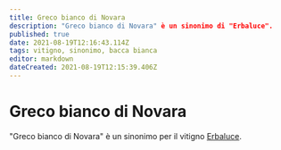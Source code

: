 ```yaml
---
title: Greco bianco di Novara
description: "Greco bianco di Novara" è un sinonimo di "Erbaluce".
published: true
date: 2021-08-19T12:16:43.114Z
tags: vitigno, sinonimo, bacca bianca
editor: markdown
dateCreated: 2021-08-19T12:15:39.406Z
---
```


# Greco bianco di Novara

"Greco bianco di Novara" è un sinonimo per il vitigno [Erbaluce](/vitigni/bacca-bianca/erbaluce).